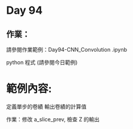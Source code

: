 # Day 94

## 作業：
請參閱作業範例：Day94-CNN_Convolution .ipynb

python 程式 (請參閱今日範例)

# 範例內容:
定義單步的卷績
輸出卷績的計算值

作業：修改 a_slice_prev, 檢查 Z 的輸出

